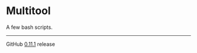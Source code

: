 # Multitool
A few bash scripts.

---

GitHub [0.11.1](https://github.com/StanleyProjects/Multitool/releases/tag/0.11.1) release
